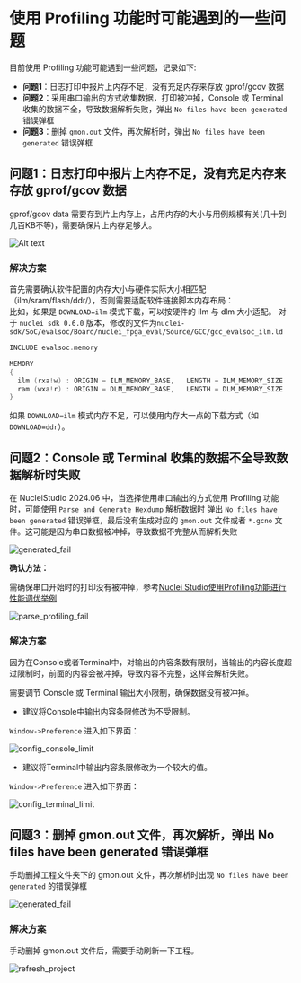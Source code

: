 # 使用 Profiling 功能时可能遇到的一些问题

目前使用 Profiling 功能可能遇到一些问题，记录如下:

* **问题1**：日志打印中报片上内存不足，没有充足内存来存放 gprof/gcov 数据
* **问题2**：采用串口输出的方式收集数据，打印被冲掉，Console 或 Terminal 收集的数据不全，导致数据解析失败，弹出 `No files have been generated` 错误弹框  
* **问题3**：删掉 `gmon.out` 文件，再次解析时，弹出 `No files have been generated` 错误弹框

## 问题1：日志打印中报片上内存不足，没有充足内存来存放 gprof/gcov 数据

gprof/gcov data 需要存到片上内存上，占用内存的大小与用例规模有关(几十到几百KB不等)，需要确保片上内存足够大。

![Alt text](asserts/images/16/overflow.png)


### 解决方案

首先需要确认软件配置的内存大小与硬件实际大小相匹配（ilm/sram/flash/ddr/），否则需要适配软件链接脚本内存布局：   
比如，如果是 `DOWNLOAD=ilm` 模式下载，可以按硬件的 ilm 与 dlm 大小适配。
对于 `nuclei sdk 0.6.0` 版本，修改的文件为`nuclei-sdk/SoC/evalsoc/Board/nuclei_fpga_eval/Source/GCC/gcc_evalsoc_ilm.ld`

~~~c
INCLUDE evalsoc.memory

MEMORY
{
  ilm (rxa!w) : ORIGIN = ILM_MEMORY_BASE,   LENGTH = ILM_MEMORY_SIZE
  ram (wxa!r) : ORIGIN = DLM_MEMORY_BASE,   LENGTH = DLM_MEMORY_SIZE
}
~~~

如果 `DOWNLOAD=ilm` 模式内存不足，可以使用内存大一点的下载方式（如 `DOWNLOAD=ddr`）。

## 问题2：Console 或 Terminal 收集的数据不全导致数据解析时失败

在 NucleiStudio 2024.06 中，当选择使用串口输出的方式使用 Profiling 功能时，可能使用 `Parse and Generate Hexdump` 解析数据时
弹出 `No files have been generated` 错误弹框，最后没有生成对应的 `gmon.out` 文件或者 `*.gcno` 文件。这可能是因为串口数据被冲掉，导致数据不完整从而解析失败

![generated_fail](asserts/images/16/generated_fail.png)

**确认方法：** 

需确保串口开始时的打印没有被冲掉，参考[Nuclei Studio使用Profiling功能进行性能调优举例](17-an_example_to_demonstrate_the_use_of_profiling_and_code_coverage.md)

![parse_profiling_fail](asserts/images/16/parse_profiling_fail.png)

### 解决方案

因为在Console或者Terminal中，对输出的内容条数有限制，当输出的内容长度超过限制时，前面的内容会被冲掉，导致内容不完整，这样会解析失败。

需要调节 Console 或 Terminal 输出大小限制，确保数据没有被冲掉。    

* 建议将Console中输出内容条限修改为不受限制。

`Window->Preference` 进入如下界面：

![config_console_limit](asserts/images/16/config_console_limit.png)

* 建议将Terminal中输出内容条限修改为一个较大的值。

`Window->Preference` 进入如下界面：

![config_terminal_limit](asserts/images/16/config_terminal_limit.png)


## 问题3：删掉 gmon.out 文件，再次解析，弹出 No files have been generated 错误弹框

手动删掉工程文件夹下的 gmon.out 文件，再次解析时出现 `No files have been generated` 的错误弹框

![generated_fail](asserts/images/16/generated_fail.png)

### 解决方案

手动删掉 gmon.out 文件后，需要手动刷新一下工程。  

![refresh_project](asserts/images/16/refresh_project.png)

